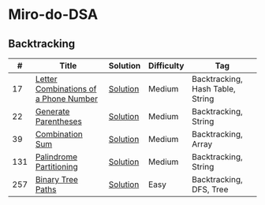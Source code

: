 # Miro-do-DSA


## Backtracking

| # | Title | Solution | Difficulty | Tag |
|---| ----- | -------- | ---------- | --- |
|17|[Letter Combinations of a Phone Number](https://leetcode.com/problems/letter-combinations-of-a-phone-number/) | [Solution](./src/Backtracking/17.py)|Medium|Backtracking, Hash Table, String |
|22|[Generate Parentheses](https://leetcode.com/problems/generate-parentheses/) | [Solution](./src/Backtracking/22.py)|Medium|Backtracking, String |
|39|[Combination Sum](https://leetcode.com/problems/combination-sum/) | [Solution](./src/Backtracking/39.py)|Medium|Backtracking, Array |
|131|[Palindrome Partitioning](https://leetcode.com/problems/binary-tree-paths/) | [Solution](./src/Backtracking/131.py)|Medium|Backtracking, String|
|257|[Binary Tree Paths](https://leetcode.com/problems/binary-tree-paths/) | [Solution](./src/Backtracking/257.py)|Easy|Backtracking, DFS, Tree |
